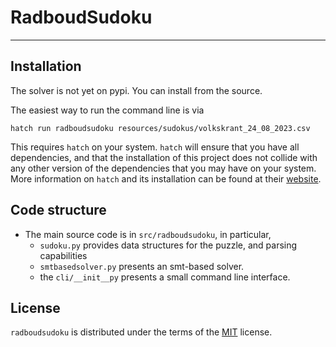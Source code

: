 # RadboudSudoku

-----

## Installation

The solver is not yet on pypi. You can install from the source.

The easiest way to run the command line is via
```
hatch run radboudsudoku resources/sudokus/volkskrant_24_08_2023.csv
```

This requires `hatch` on your system. `hatch` will ensure that you have all dependencies,
and that the installation of this project does not collide with any other version of the dependencies that you may have on your system.
More information on `hatch` and its installation can be found at their [website](https://hatch.pypa.io/latest/).

## Code structure

* The main source code is in `src/radboudsudoku`, in particular,
  - `sudoku.py` provides data structures for the puzzle, and parsing capabilities
  - `smtbasedsolver.py` presents an smt-based solver.
  - the `cli/__init__py` presents a small command line interface.

## License

`radboudsudoku` is distributed under the terms of the [MIT](https://spdx.org/licenses/MIT.html) license.
